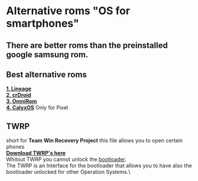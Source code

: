 # Alternative roms "OS for smartphones"

## There are better roms than the preinstalled google samsung rom.

## Best alternative roms
**[1. Lineage](https://wiki.lineageos.org/devices/)**\
**[2. crDroid](https://crdroid.net/downloads)**\
**[3. OmniRom](https://omnirom.org/#devices)**\
**[4. CalyxOS](https://calyxos.org/install/)** Only for Pixel

## TWRP
short for **Team Win Recovery Project** this file allows you to open certain phones\
**[Download TWRP's here](https://twrp.me/)**\
Whitout TWRP you cannot unlock the [bootloader](https://github.com/pascal-gerber/Lineage-help/blob/main/Bootloader.md).\
The TWRP is an Interface for the bootloader that allows you to have also the bootloader unlocked for other Operation Systems.\
